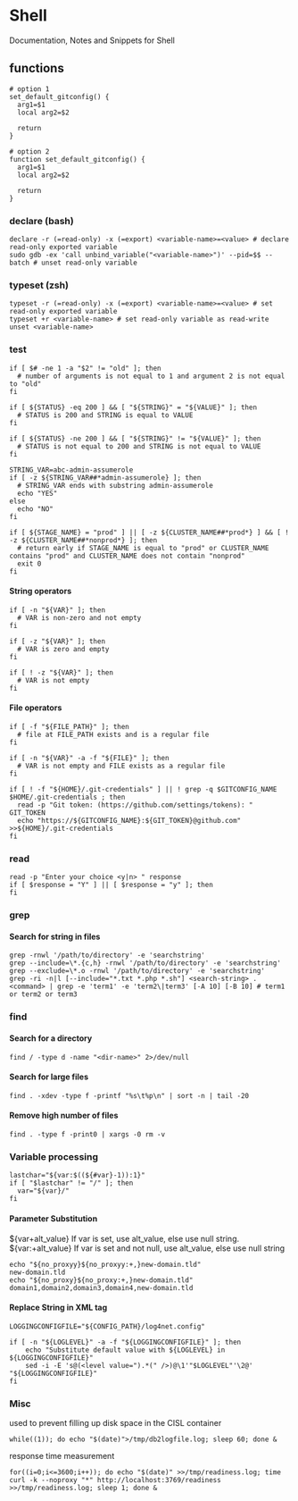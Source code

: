 # Shell

Documentation, Notes and Snippets for Shell

## functions
```
# option 1
set_default_gitconfig() {
  arg1=$1
  local arg2=$2

  return
}

# option 2
function set_default_gitconfig() {
  arg1=$1
  local arg2=$2

  return
}
```

### declare (bash)

```
declare -r (=read-only) -x (=export) <variable-name>=<value> # declare read-only exported variable
sudo gdb -ex 'call unbind_variable("<variable-name>")' --pid=$$ --batch # unset read-only variable
```

### typeset (zsh)

```
typeset -r (=read-only) -x (=export) <variable-name>=<value> # set read-only exported variable
typeset +r <variable-name> # set read-only variable as read-write
unset <variable-name>
```

### test

```
if [ $# -ne 1 -a "$2" != "old" ]; then
  # number of arguments is not equal to 1 and argument 2 is not equal to "old"
fi

if [ ${STATUS} -eq 200 ] && [ "${STRING}" = "${VALUE}" ]; then
  # STATUS is 200 and STRING is equal to VALUE
fi

if [ ${STATUS} -ne 200 ] && [ "${STRING}" != "${VALUE}" ]; then
  # STATUS is not equal to 200 and STRING is not equal to VALUE
fi

STRING_VAR=abc-admin-assumerole
if [ -z ${STRING_VAR##*admin-assumerole} ]; then
  # STRING_VAR ends with substring admin-assumerole
  echo "YES"
else
  echo "NO"
fi

if [ ${STAGE_NAME} = "prod" ] || [ -z ${CLUSTER_NAME##*prod*} ] && [ ! -z ${CLUSTER_NAME##*nonprod*} ]; then
  # return early if STAGE_NAME is equal to "prod" or CLUSTER_NAME contains "prod" and CLUSTER_NAME does not contain "nonprod"
  exit 0
fi
```

#### String operators
```
if [ -n "${VAR}" ]; then
  # VAR is non-zero and not empty
fi

if [ -z "${VAR}" ]; then
  # VAR is zero and empty
fi

if [ ! -z "${VAR}" ]; then
  # VAR is not empty
fi
```

#### File operators
```
if [ -f "${FILE_PATH}" ]; then
  # file at FILE_PATH exists and is a regular file
fi

if [ -n "${VAR}" -a -f "${FILE}" ]; then
  # VAR is not empty and FILE exists as a regular file
fi

if [ ! -f "${HOME}/.git-credentials" ] || ! grep -q $GITCONFIG_NAME $HOME/.git-credentials ; then
  read -p "Git token: (https://github.com/settings/tokens): " GIT_TOKEN
  echo "https://${GITCONFIG_NAME}:${GIT_TOKEN}@github.com" >>${HOME}/.git-credentials
fi
```

### read
```
read -p "Enter your choice <y|n> " response
if [ $response = "Y" ] || [ $response = "y" ]; then
fi
```

### grep

#### Search for string in files
```
grep -rnwl '/path/to/directory' -e 'searchstring'
grep --include=\*.{c,h} -rnwl '/path/to/directory' -e 'searchstring'
grep --exclude=\*.o -rnwl '/path/to/directory' -e 'searchstring'
grep -ri -n|l [--include="*.txt *.php *.sh"] <search-string> .
<command> | grep -e 'term1' -e 'term2\|term3' [-A 10] [-B 10] # term1 or term2 or term3
```

### find

#### Search for a directory
```
find / -type d -name "<dir-name>" 2>/dev/null
```
#### Search for large files
```
find . -xdev -type f -printf "%s\t%p\n" | sort -n | tail -20
```
#### Remove high number of files
```
find . -type f -print0 | xargs -0 rm -v
```

### Variable processing
```
lastchar="${var:$((${#var}-1)):1}"
if [ "$lastchar" != "/" ]; then
  var="${var}/"
fi
```

#### Parameter Substitution
${var+alt_value}
If var is set, use alt_value, else use null string.<br />
${var:+alt_value}
If var is set and not null, use alt_value, else use null string
```
echo "${no_proxyy}${no_proxyy:+,}new-domain.tld"
new-domain.tld
echo "${no_proxy}${no_proxy:+,}new-domain.tld"
domain1,domain2,domain3,domain4,new-domain.tld
```

#### Replace String in XML tag
```
LOGGINGCONFIGFILE="${CONFIG_PATH}/log4net.config"

if [ -n "${LOGLEVEL}" -a -f "${LOGGINGCONFIGFILE}" ]; then
    echo "Substitute default value with ${LOGLEVEL} in ${LOGGINGCONFIGFILE}"
    sed -i -E 's@(<level value=").*(" />)@\1'"$LOGLEVEL"'\2@' "${LOGGINGCONFIGFILE}"
fi
```

### Misc 
used to prevent filling up disk space in the CISL container
```
while((1)); do echo "$(date)">/tmp/db2logfile.log; sleep 60; done &
```
response time measurement
```
for((i=0;i<=3600;i++)); do echo "$(date)" >>/tmp/readiness.log; time curl -k --noproxy "*" http://localhost:3769/readiness >>/tmp/readiness.log; sleep 1; done &
```
